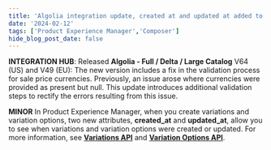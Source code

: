```yaml
---
title: 'Algolia integration update, created at and updated at added to variations and variation options'
date: '2024-02-12'
tags: ['Product Experience Manager','Composer']
hide_blog_post_date: false
---
```


**INTEGRATION HUB**: Released **Algolia - Full / Delta / Large Catalog** V64 (US) and V49 (EU): The new version includes a fix in the validation process for sale price currencies. Previously, an issue arose where currencies were provided as present but null. This update introduces additional validation steps to rectify the errors resulting from this issue.

**MINOR** In Product Experience Manager, when you create variations and variation options, two new attributes, **created\_at** and **updated\_at**, allow you to see when variations and variation options were created or updated. For more information, see **[Variations API](https://elasticpath.dev/docs/pxm/products/pxm-product-variations/pxm-product-variations-api/variation-api-overview)** and **[Variation Options API](https://elasticpath.dev/docs/pxm/products/pxm-product-variations/pxm-variation-options-api/variation-options-api-overview)**.

